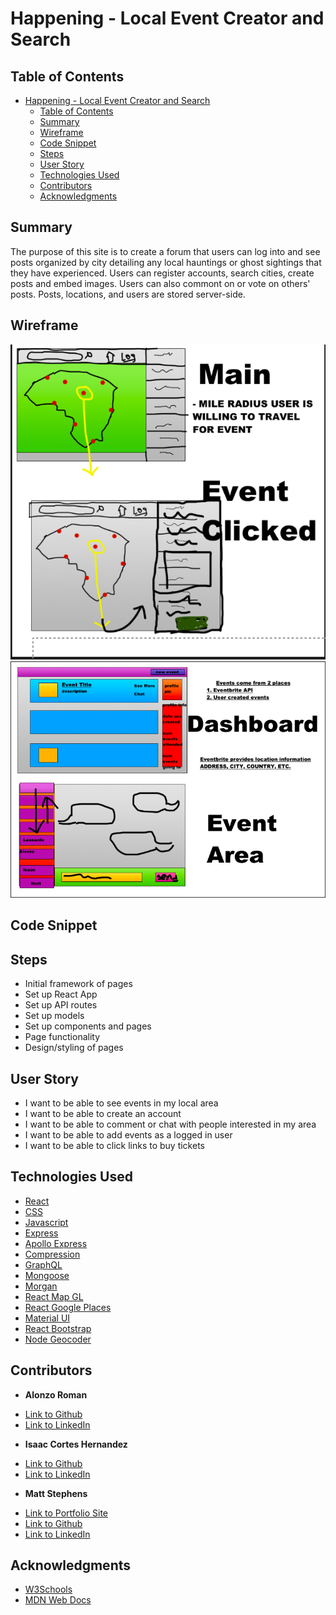 # Happening - Local Event Creator and Search

## Table of Contents

- [Happening - Local Event Creator and Search](#happening---local-event-creator-and-search)
  - [Table of Contents](#table-of-contents)
  - [Summary](#summary)
  - [Wireframe](#wireframe)
  - [Code Snippet](#code-snippet)
  - [Steps](#steps)
  - [User Story](#user-story)
  - [Technologies Used](#technologies-used)
  - [Contributors](#contributors)
  - [Acknowledgments](#acknowledgments)

## Summary

The purpose of this site is to create a forum that users can log into and see posts organized by city detailing any local hauntings or ghost sightings that they have experienced. Users can register accounts, search cities, create posts and embed images. Users can also commont on or vote on others' posts. Posts, locations, and users are stored server-side.

## Wireframe

![Image](./wireframe/wireframe1.png)
![Image](./wireframe/wireframe4.png)

## Code Snippet



## Steps

- Initial framework of pages
- Set up React App
- Set up API routes
- Set up models
- Set up components and pages
- Page functionality
- Design/styling of pages

## User Story

- I want to be able to see events in my local area
- I want to be able to create an account
- I want to be able to comment or chat with people interested in my area
- I want to be able to add events as a logged in user
- I want to be able to click links to buy tickets


## Technologies Used

- [React](https://reactjs.org/)
- [CSS](https://developer.mozilla.org/en-US/docs/Web/CSS)
- [Javascript](https://developer.mozilla.org/en-US/docs/Web/JavaScript)
- [Express](https://expressjs.com/)
- [Apollo Express](https://www.npmjs.com/package/apollo-server-express)
- [Compression](https://www.npmjs.com/package/compression)
- [GraphQL](https://graphql.org/)
- [Mongoose](https://www.npmjs.com/package/mongoose)
- [Morgan](https://www.npmjs.com/package/morgan)
- [React Map GL](https://visgl.github.io/react-map-gl/)
- [React Google Places](https://www.npmjs.com/package/react-google-places-autocomplete)
- [Material UI](https://mui.com/)
- [React Bootstrap](https://react-bootstrap.github.io/)
- [Node Geocoder](https://www.npmjs.com/package/node-geocoder)


## Contributors

- **Alonzo Roman**

* [Link to Github](https://github.com/alonzofroman)
* [Link to LinkedIn](https://www.linkedin.com/)

- **Isaac Cortes Hernandez**

* [Link to Github](https://github.com/icortes)
* [Link to LinkedIn](https://www.linkedin.com/in/cortes-isaac)


- **Matt Stephens**

* [Link to Portfolio Site](https://mstephen19.github.io)
* [Link to Github](https://github.com/mstephen19)
* [Link to LinkedIn](https://www.linkedin.com/in/mstephen19/)


## Acknowledgments

- [W3Schools](https://www.w3schools.com/)
- [MDN Web Docs](https://developer.mozilla.org/en-US/)